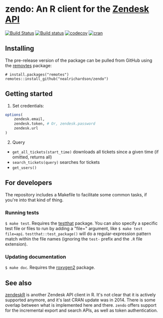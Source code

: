 # zendo: An R client for the [Zendesk](https://zendesk.com/) [API](https://developer.zendesk.com/rest_api/docs/core/introduction)

[![Build Status](https://travis-ci.org/nealrichardson/zendo.png?branch=master)](https://travis-ci.org/nealrichardson/zendo) [![Build status](https://ci.appveyor.com/api/projects/status/tnkfvuqyucxypfeg/branch/master?svg=true)](https://ci.appveyor.com/project/nealrichardson/zendo/branch/master)
 [![codecov](https://codecov.io/gh/nealrichardson/zendo/branch/master/graph/badge.svg)](https://codecov.io/gh/nealrichardson/zendo)
[![cran](https://www.r-pkg.org/badges/version-last-release/zendo)](https://cran.r-project.org/package=zendo)

## Installing

<!-- If you're putting `zendo` on CRAN, it can be installed with

    install.packages("zendo") -->

The pre-release version of the package can be pulled from GitHub using the [removtes](https://github.com/r-lib/remotes) package:

    # install.packages("remotes")
    remotes::install_github("nealrichardson/zendo")

## Getting started

1. Set credentials:

```r
options(
    zendesk.email,
    zendesk.token, # Or, zendesk.password
    zendesk.url
)
```

2. Query

* `get_all_tickets(start_time)` downloads all tickets since a given time (if omitted, returns all)
* `search_tickets(query)` searches for tickets
* `get_users()`

## For developers

The repository includes a Makefile to facilitate some common tasks, if you're into that kind of thing.

### Running tests

`$ make test`. Requires the [testthat](http://testthat.r-lib.org/) package. You can also specify a specific test file or files to run by adding a "file=" argument, like `$ make test file=api`. `testthat::test_package()` will do a regular-expression pattern match within the file names (ignoring the `test-` prefix and the `.R` file extension).

### Updating documentation

`$ make doc`. Requires the [roxygen2](https://github.com/klutometis/roxygen) package.

## See also

[zendeskR](https://github.com/tcash21/zendeskR) is another Zendesk API client in R. It's not clear that it is actively supported anymore, and it's last CRAN update was in 2014. There is some overlap between what is implemented here and there. `zendo` offers support for the incremental export and search APIs, as well as token authentication.
